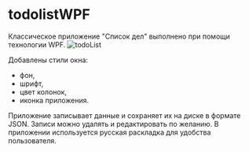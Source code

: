 # todolistWPF

Классическое приложение "Список дел" выполнено при помощи технологии WPF.
![todoList](https://user-images.githubusercontent.com/59263802/136896036-58187441-0e49-41da-bb9d-04a21c84669e.gif)

Добавлены стили окна:
- фон,
- шрифт,
- цвет колонок,
- иконка приложения.

Приложение записывает данные и сохраняет их на диске в формате JSON. Записи можно удалять и редактировать по желанию. 
В приложении используется русская раскладка для удобства пользователя. 
